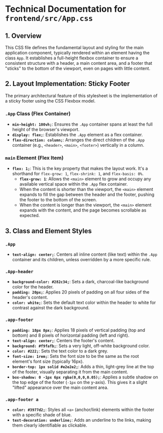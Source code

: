 # Technical Documentation for `frontend/src/App.css`

## 1. Overview

This CSS file defines the fundamental layout and styling for the main application component, typically rendered within an element having the class `App`. It establishes a full-height flexbox container to ensure a consistent structure with a header, a main content area, and a footer that "sticks" to the bottom of the viewport, even on pages with little content.

## 2. Layout Implementation: Sticky Footer

The primary architectural feature of this stylesheet is the implementation of a sticky footer using the CSS Flexbox model.

### `.App` Class (Flex Container)

-   **`min-height: 100vh;`**: Ensures the `.App` container spans at least the full height of the browser's viewport.
-   **`display: flex;`**: Establishes the `.App` element as a flex container.
-   **`flex-direction: column;`**: Arranges the direct children of the `.App` container (e.g., `<header>`, `<main>`, `<footer>`) vertically in a column.

### `main` Element (Flex Item)

-   **`flex: 1;`**: This is the key property that makes the layout work. It's a shorthand for `flex-grow: 1`, `flex-shrink: 1`, and `flex-basis: 0%`.
    -   **`flex-grow: 1`**: Allows the `<main>` element to grow and occupy any available vertical space within the `.App` flex container.
    -   When the content is shorter than the viewport, the `<main>` element expands to fill the gap between the header and the footer, pushing the footer to the bottom of the screen.
    -   When the content is longer than the viewport, the `<main>` element expands with the content, and the page becomes scrollable as expected.

## 3. Class and Element Styles

### `.App`
- **`text-align: center;`**: Centers all inline content (like text) within the `.App` container and its children, unless overridden by a more specific rule.

### `.App-header`
- **`background-color: #282c34;`**: Sets a dark, charcoal-like background color for the header.
- **`padding: 20px;`**: Applies 20 pixels of padding on all four sides of the header's content.
- **`color: white;`**: Sets the default text color within the header to white for contrast against the dark background.

### `.app-footer`
- **`padding: 18px 8px;`**: Applies 18 pixels of vertical padding (top and bottom) and 8 pixels of horizontal padding (left and right).
- **`text-align: center;`**: Centers the footer's content.
- **`background: #f9fafb;`**: Sets a very light, off-white background color.
- **`color: #222;`**: Sets the text color to a dark grey.
- **`font-size: 1rem;`**: Sets the font size to be the same as the root element's font size (typically 16px).
- **`border-top: 1px solid #e2e2e2;`**: Adds a thin, light-grey line at the top of the footer, visually separating it from the main content.
- **`box-shadow: 0 -1px 6px rgba(0,0,0,0.05);`**: Applies a subtle shadow on the top edge of the footer (`-1px` on the y-axis). This gives it a slight "lifted" appearance over the main content area.

### `.app-footer a`
- **`color: #3977d2;`**: Styles all `<a>` (anchor/link) elements within the footer with a specific shade of blue.
- **`text-decoration: underline;`**: Adds an underline to the links, making them clearly identifiable as clickable.
